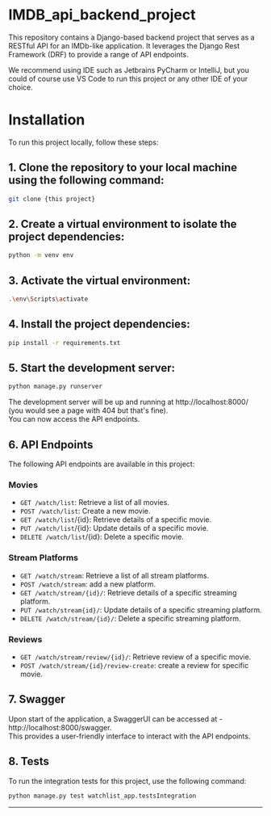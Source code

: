 # IMDB_api_backend_project

This repository contains a Django-based backend project that serves as a RESTful API for an IMDb-like application. It leverages the Django Rest Framework (DRF) to provide a range of API endpoints.

We recommend using IDE such as Jetbrains PyCharm or IntelliJ, but you could of course use VS Code to run this project or any other IDE of your choice.

# Installation
To run this project locally, follow these steps:

## 1. Clone the repository to your local machine using the following command:
```bash
git clone {this project}
```

## 2. Create a virtual environment to isolate the project dependencies:
```bash
python -m venv env
```
## 3. Activate the virtual environment:
```bash
.\env\Scripts\activate
```

## 4. Install the project dependencies:
```bash
pip install -r requirements.txt
```

## 5. Start the development server:
```bash
python manage.py runserver
```
The development server will be up and running at http://localhost:8000/ (you would see a page with 404 but that's fine).  
You can now access the API endpoints.

## 6. API Endpoints
The following API endpoints are available in this project:

### Movies
* `GET /watch/list`: Retrieve a list of all movies.
* `POST /watch/list`: Create a new movie.
* `GET /watch/list`/{id}: Retrieve details of a specific movie.
* `PUT /watch/list`/{id}: Update details of a specific movie.
* `DELETE /watch/list`/{id}: Delete a specific movie.
### Stream Platforms
* `GET /watch/stream`: Retrieve a list of all stream platforms.
* `POST /watch/stream`: add a new platform.
* `GET /watch/stream/{id}/`: Retrieve details of a specific streaming platform.
* `PUT /watch/stream{id}/`: Update details of a specific streaming platform.
* `DELETE /watch/stream/{id}/`: Delete a specific streaming platform.
### Reviews
* `GET /watch/stream/review/{id}/`: Retrieve review of a specific movie.
* `POST /watch/stream/{id}/review-create`: create a review for specific movie.

## 7. Swagger
Upon start of the application, a SwaggerUI can be accessed at - http://localhost:8000/swagger.  
This provides a user-friendly interface to interact with the API endpoints.

## 8. Tests
To run the integration tests for this project, use the following command:
```bash
python manage.py test watchlist_app.testsIntegration
```
<hr>
